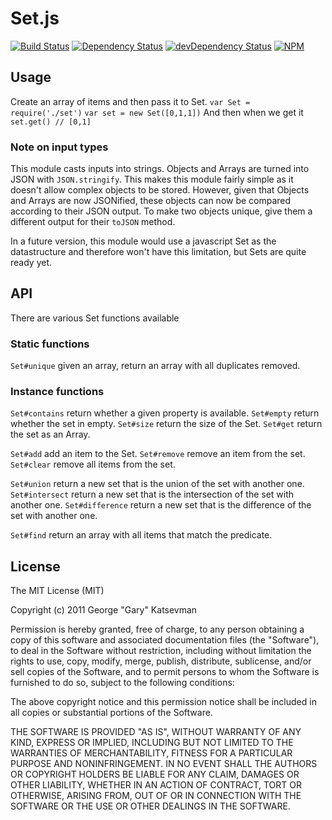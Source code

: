 # Set.js
[![Build Status](https://travis-ci.org/gkatsev/set.js.png?branch=master)](https://travis-ci.org/gkatsev/set.js)
[![Dependency Status](https://david-dm.org/gkatsev/set.js.png)](https://david-dm.org/gkatsev/set.js)
[![devDependency Status](https://david-dm.org/gkatsev/set.js/dev-status.png)](https://david-dm.org/gkatsev/set.js#info=devDependencies)
[![NPM](https://nodei.co/npm/set.png)](https://nodei.co/npm/set/)

## Usage

Create an array of items and then pass it to Set.
`var Set = require('./set')`
`var set = new Set([0,1,1])`
And then when we get it
`set.get() // [0,1]`

### Note on input types
This module casts inputs into strings. Objects and Arrays are turned into JSON with `JSON.stringify`.
This makes this module fairly simple as it doesn't allow complex objects to be stored. However, given that Objects and Arrays are now JSONified, these objects can now be compared according to their JSON output. To make two objects unique, give them a different output for their `toJSON` method.

In a future version, this module would use a javascript Set as the datastructure and therefore won't have this limitation, but Sets are quite ready yet.

## API
There are various Set functions available

### Static functions
`Set#unique` given an array, return an array with all duplicates removed.

### Instance functions
`Set#contains` return whether a given property is available.
`Set#empty` return whether the set in empty.
`Set#size` return the size of the Set.
`Set#get` return the set as an Array.

`Set#add` add an item to the Set.
`Set#remove` remove an item from the set.
`Set#clear` remove all items from the set.

`Set#union` return a new set that is the union of the set with another one.
`Set#intersect` return a new set that is the intersection of the set with another one.
`Set#difference` return a new set that is the difference of the set with another one.

`Set#find` return an array with all items that match the predicate.

## License

The MIT License (MIT)

Copyright (c) 2011 George "Gary" Katsevman

Permission is hereby granted, free of charge, to any person obtaining a copy of this software and associated documentation files (the "Software"), to deal in the Software without restriction, including without limitation the rights to use, copy, modify, merge, publish, distribute, sublicense, and/or sell copies of the Software, and to permit persons to whom the Software is furnished to do so, subject to the following conditions:

The above copyright notice and this permission notice shall be included in all copies or substantial portions of the Software.

THE SOFTWARE IS PROVIDED "AS IS", WITHOUT WARRANTY OF ANY KIND, EXPRESS OR IMPLIED, INCLUDING BUT NOT LIMITED TO THE WARRANTIES OF MERCHANTABILITY, FITNESS FOR A PARTICULAR PURPOSE AND NONINFRINGEMENT. IN NO EVENT SHALL THE AUTHORS OR COPYRIGHT HOLDERS BE LIABLE FOR ANY CLAIM, DAMAGES OR OTHER LIABILITY, WHETHER IN AN ACTION OF CONTRACT, TORT OR OTHERWISE, ARISING FROM, OUT OF OR IN CONNECTION WITH THE SOFTWARE OR THE USE OR OTHER DEALINGS IN THE SOFTWARE.
